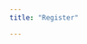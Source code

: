 ```yaml
---
title: "Register"

---
```


<div data-tf-live="01JM10CMDG3VH4RFXAEXBGRPV7"></div><script src="//embed.typeform.com/next/embed.js"></script>